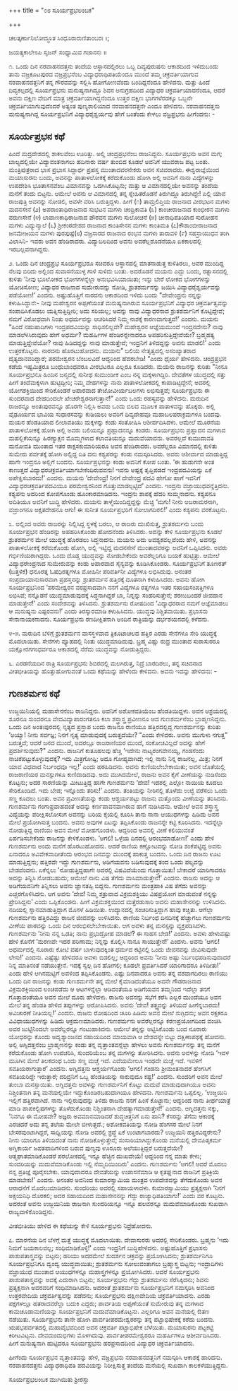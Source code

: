 +++
title = "೦೮ ಸೂರ್ಯಪ್ರಭಲಂಬಕ"

+++


ಚಲತ್ಕರ್ಣಾನಿಲೋದ್ಧೂತ ಸಿಂಧೂರಾರುಣಿತಾಂಬರಃ ।;

ಜಯತ್ಯಕಾಲೇಽಪಿ ಸೃಜನ್ ಸಂಧ್ಯಾಮಿವ ಗಜಾನನಃ ॥

೧. ಒಂದು ದಿನ ನರವಾಹನದತ್ತನು ತಂದೆಯ ಆಸ್ಥಾನದಲ್ಲಿರಲು ಒಬ್ಬ ದಿವ್ಯಪುರುಷನು ಆಕಾಶದಿಂದ ಇಳಿದುಬಂದು ತಾನು ವಜ್ರಕೂಟಪುರದ ವಜ್ರಪ್ರಭನೆಂಬ ವಿದ್ಯಾಧರಾಧಿಪತಿಯೆಂದೂ ಮುಂದೆ ತಮ್ಮ ಚಕ್ರವರ್ತಿಯಾಗುವ ನರವಾಹನದತ್ತನಿಗೆ ತನ್ನ ಗೌರವವನ್ನು ಸಲ್ಲಿಸಿ ಹೋಗೋಣವೆಂದು ಬಂದಿದ್ದನೆಂದೂ ಹೇಳಿದನು. ಮತ್ತು ಹಿಂದೆ ದಿವ್ಯಕಲ್ಪದಲ್ಲಿ ಸೂರ್ಯಪ್ರಭನು ಮನುಷ್ಯನಾಗಿದ್ದೂ ಶಿವನ ಅನುಗ್ರಹದಿಂದ ವಿದ್ಯಾಧರ ಚಕ್ರವರ್ತಿಯಾದನೆಂದೂ, ಆದರೆ ಅವನು ದಕ್ಷಿಣ ವೇದಿಗೆ ಮಾತ್ರ ಚಕ್ರವರ್ತಿಯಾಗಿದ್ದನೆಂದೂ ಉತ್ತರ ದಕ್ಷಿಣ ಭಾಗಗಳೆರಡಕ್ಕೂ ಒಬ್ಬನೇ ಚಕ್ರವರ್ತಿಯಾಗುವುದೆಂದರೆ ಅತ್ಯಂತ ಪುಣ್ಯಶಾಲಿಯಾದ ನರವಾಹನದತ್ತನೇ ಎಂದೂ ಹೇಳಿದನು. ನರವಾಹನದತ್ತನು ಮನುಷ್ಯನಾಗಿದ್ದ ಸೂರ್ಯಪ್ರಭನಿಗೆ ವಿದ್ಯಾಧರೈಶ್ವರ್ಯವು ಹೇಗೆ ಬಂತೆಂದು ಕೇಳಲು ವಜ್ರಪ್ರಭನು ಹೀಗೆಂದನು: -





## ಸೂರ್ಯಪ್ರಭನ ಕಥೆ


ಹಿಂದೆ ಮದ್ರದೇಶದಲ್ಲಿ ಶಾಕಲವೆಂಬ ಊರಿತ್ತು. ಅಲ್ಲಿ ಚಂದ್ರಪ್ರಭನೆಂಬ ರಾಜನಿದ್ದನು. ಸೂರ್ಯಪ್ರಭನು ಅವನ ಮಗ; ಬಾಲ್ಯದಲ್ಲಿಯೇ ವಿದ್ಯಾವಂತನಾಗಲು ಹದಿನಾರು ವರ್ಷ ತುಂಬಿದ ಕೂಡಲೆ ಅವನಿಗೆ ಯುವರಾಜ ಪಟ್ಟ ಬಂತು. ಮಂತ್ರಿಪುತ್ರರಾದ ಭಾಸ ಪ್ರಭಾಸ ಸಿದ್ದಾರ್ಥ ಪ್ರಹಸ್ತ ಮುಂತಾದವರನೇಕರು ಅವನ ಸಚಿವರಾದರು. ಈಶ್ವರಾಜ್ಞೆಯಿಂದ ಮಯಾಸುರನು ಬಂದು, ಅವನನ್ನು ಪಾತಾಳಲೋಕಕ್ಕೆ ಕರೆದುಕೊಂಡು ಹೋಗಿ ಅಲ್ಲಿ ಅವನಿಗೆ ನಾನಾ ವಿದ್ಯೆಗಳನ್ನು ಉಪದೇಶಿಸಿ ಭೂತಾಸನವೆಂಬ ವಿಮಾನವನ್ನು ಒದಗಿಸಿಕೊಟ್ಟನು; ಮತ್ತು ಆ ವಿಮಾನದಲ್ಲಿಯೇ ಅವನನ್ನು ತಂದೆಯ ಮನೆಗೆ ತಂದು ಬಿಟ್ಟನು. ಆಮೇಲೆ ಅವನು ಆ ವಿಮಾನದಲ್ಲಿ ತನ್ನ ಸ್ನೇಹಿತರೊಡನೆ ತಿರುಗಿದ್ದೂ ತಿರುಗಿದ್ದೇ! ಎಲ್ಲಿ ಯಾವ ರಾಜಪುತ್ರಿ ಅವನನ್ನು ನೋಡಲಿ, ಅವಳೇ ವರಿಸಿ ಬರುತ್ತಿದ್ದಳು. ಹೀಗೆ (೧) ತಾಮ್ರಲಿಪ್ತಿಯ ರಾಜನಾದ ವೀರಭಟನ ಮಗಳು ಮದನಸೇನೆ (೨) ಅಪರಾಂತಾಧಿರಾಜನಾದ ಸುಭಟನ ಮಗಳು ಚಂದ್ರಿಕಾವತಿ (೩) ಕಾಂಚೀರಾಜನಾದ ಕುಂಭೀರನ ಮಗಳು ವರುಣಸೇನೆ (೪) ಲಾವಾಣಕಾಧಿರಾಜನಾದ ಪೌರವನ ಮಗಳು ಸುಲೋಚನೆ (೫) ಚೀನಾಧಿಪತಿಯಾದ ಸುರೋಹನ ಮಗಳು ವಿದ್ಯುನ್ಮಾಲೆ (೬) ಶ್ರೀಕಂಠದೇಶದ ರಾಜನಾದ ಕಾಂತಿಸೇನನ ಮಗಳು ಕಾಂತಿಮತಿ (೭)ಕೌಶಾಂಬೀರಾಜನಾದ ಜನಮೇಜಯನ ಮಗಳು ಪುರಪುಷ್ಟೆ(೮) ವಜ್ರಸಾರದ ರಾಜನಾದ ರಂಭನ ಮಗಳು ತಾರಾವಳಿ (೯) ಸಹಸ್ರಾಯುಧನ ತಂಗಿ ವಿಲಾಸಿನಿ- ಇವರು ಅವನ ಹೆಂಡಿರಾದರು. ವಿದ್ಯಾಬಲದಿಂದ ಅವನು ಅವರೆಲ್ಲರೊಡನೆಯೂ ಏಕಕಾಲದಲ್ಲಿ ಇರಬಲ್ಲವನಾಗಿದ್ದನು.

೨. ಒಂದು ದಿನ ಚಂದ್ರಪ್ರಭ ಸೂರ್ಯಪ್ರಭರೂ ಸಚಿವರೂ ಆಸ್ಥಾನದಲ್ಲಿ ಮಾತನಾಡುತ್ತ ಕುಳಿತಿರಲು, ಅವರ ಮುಂದಿದ್ದ ನೆಲವು ಬಿರಿದು ಅಲ್ಲಿಂದ ಸುವಾಸನೆಯುಳ್ಳ ಗಾಳಿ ಸುಳಿದು ಬಂತು. ಅದರೊಡನೆ ಮಯನು ಎದ್ದು ಬಂದು, ರತ್ನಾಸನದಲ್ಲಿ ಕುಳಿತು ‘ನೀವು ಭೂಲೋಕದ ಭೋಗಗಳನ್ನೆಲ್ಲಾ ಅನುಭವಿಸಿಯಾಯಿತು; ಇನ್ನು ಬೇರೆ ಲೋಕದ ಭೋಗಗಳನ್ನು ಯೋಚಿಸೋಣ; ವಿದ್ಯಾಧರ ರಾಜನಾದ ಸುಮೇರುವನ್ನು ನೋಡಿ, ಶ್ರುತಶರ್ಮನನ್ನು ಜಯಿಸಿ ವಿದ್ಯಾಧರೈಶ್ವರ್ಯವನ್ನು ಪಡೆಯೋಣ!’ ಎಂದನು. ಅಷ್ಟುಹೊತ್ತಿಗೆ ನಾರದನು ಆಕಾಶದಿಂದ ಇಳಿದು ಬಂದು "ದೇವೇಂದ್ರನು ನನ್ನನ್ನು ಕಳುಹಿಸಿದ್ದಾನೆ:- ನೀವು ಮಹೇಶ್ವರನ ಅಪ್ಪಣೆಯಂತೆ ಮನುಷ್ಯನಾಗಿರುವ ಸೂರ್ಯಪ್ರಭನಿಗೆ ವಿದ್ಯಾಧರ ಚಕ್ರವರ್ತಿತ್ವವನ್ನು ಸಂಪಾದಿಸಿಕೊಡಲು ಯತ್ನಿಸುತ್ತಿದ್ದೀರಿ; ಅದು ಸರಿಯಲ್ಲ; ಅದನ್ನು ನಾವು ವಿದ್ಯಾಧರನಾದ ಶ್ರುತಶರ್ಮನಿಗೆ ಕೊಟ್ಟಿದ್ದೇವೆ; ನಮಗೆ ವಿರೋಧವಾಗಿ ನಿಂತು ಅಧರ್ಮವನ್ನು ಆಚರಿಸಿದರೆ ನಿಮ್ಮ ನಾಶಕ್ಕೆ ಕಾರಣವಾಗುತ್ತದೆ!’ ಎಂದನು. ಮಯನು “ಹಿಂದೆ ನಹುಷಾದಿಗಳು ಇಂದ್ರಪದವಿಯನ್ನು ಸಾಧಿಸಲಿಲ್ಲವೇ? ಮಹೇಶ್ವರನ ಆಜ್ಞೆಯಮುಂದೆ ಇಂದ್ರನದೇನು? ನಾವು ಮಾಡಲೆಳಸಿರುವುದು ಹೇಗೆ ಅಧರ್ಮ? ಮಹರ್ಷಿಗಳ ಹೆಂಡಿರನ್ನೇನಾದರೂ ಅಪಹರಿಸುತ್ತಿದ್ದೇವೆಯೇ? ಬ್ರಹ್ಮಹತ್ಯ ಮಾಡುತ್ತಿದ್ದೇವೆಯೋ? ನಾವು ಹಿಡಿದದ್ದನ್ನು ನಾವು ಮಾಡುತ್ತೇವೆ; ಇಂದ್ರನಿಗೆ ತಿಳಿದದ್ದನ್ನು ಅವನು ಮಾಡಲಿ!’ ಎಂದು ಉತ್ತರಕೊಟ್ಟನು. ನಾರದನು ಹೊರಟುಹೋದನು. ಮಯನು” ಬಲಿಯ ನೇತೃತ್ವದಲ್ಲಿ ಅಸಂಖ್ಯಾತರಾದ ದೈತ್ಯದಾನವರಿದ್ದಾರೆ; ಪರಮೇಶ್ವರನ ಬೆಂಬಲವಿದೆ ಆದ್ದರಿಂದ ಹೆದರಬೇಡಿ! “ಎಂದು ಧೈರ್ಯ ಹೇಳಿದನು. ಚಂದ್ರಪ್ರಭನ ಕಡೆಯ ಇಷ್ಟಮಿತ್ರರೂ ಬಂಧುಬಾಂಧವರೂ ವೀರಭಟರೂ ಎಲ್ಲರೂ ಕೂಡಿದರು. ಮಯನು ರಾಜನನ್ನು ಕುರಿತು "ನೀನೂ ಸೂರ್ಯಪ್ರಭನೂ ಹಿಂದಿನ ಜನ್ಮದಲ್ಲಿ ಸುನೀಥ ಸುಮುಂಡೀಕ ಎಂಬ ನನ್ನ ಮಕ್ಕಳಾಗಿದ್ದಿರಿ. ದೇವತೆಗಳ ಯುದ್ಧದಲ್ಲಿ ಸತ್ತು ಹೀಗೆ ತಂದೆಮಕ್ಕಳಾಗಿ ಹುಟ್ಟಿದ್ದೀರಿ; ನಿಮ್ಮ ದೇಹಗಳನ್ನು ನಾನು ಪಾತಾಳಲೋಕದಲ್ಲಿ ಕಾಪಾಡಿಟ್ಟಿದ್ದೇನೆ; ಅದರಲ್ಲಿ ಯೋಗಶಕ್ತಿಯಿಂದ ಸೇರಿಕೊಂಡರೆ ಅಪಾರವಾದ ತೇಜೋವೀರ್ಯಬಲಗಳು ಲಭಿಸುತ್ತವೆ; ಸೂರ್ಯಪ್ರಭನು ಈ ಸುಂದರವಾದ ದೇಹದಿಂದಲೇ ಖೇಚರೇಶ್ವರನಾಗುತ್ತಾನೆ!” ಎಂದು ಒಂದು ರಹಸ್ಯವನ್ನು ಹೇಳಿದನು. ಮರುದಿನ ರಾಜರನ್ನೂ ಅಂತಃಪುರವನ್ನೂ ಹೊರಗೇ ನಿಲ್ಲಿಸಿ ಅವರು ಒಂದು ಬಿಲದ ಮೂಲಕ ಪಾತಾಳವನ್ನು ಹೊಕ್ಕರು. ಅಲ್ಲಿ ವೈಢೂರ್ಯದ ಭಾವಿಯ ಸುಧಾರಸವನ್ನು ಕುಡಿಯಲು ಅವರಿಗೆ ದಿವ್ಯದೇಹವೂ ಮಹಾಬಲಪರಾಕ್ರಮಗಳೂ ಬಂದವು. ಮಯನ ಹೆಂಡತಿಯಾದ ಲೀಲಾವತಿಯು ಮಕ್ಕಳನ್ನು ಕಂಡು ಸಂತೋಷಿಸಿ ಆಶೀರ್ವದಿಸಿದಳು. ಆಮೇಲೆ ಮೂರನೆಯ ಪಾತಾಳಲೋಕಕ್ಕೆ ಹೋಗಿ ಅಲ್ಲಿ ಅವರು ಬಲಿಯನ್ನೂ ಪ್ರಹ್ಲಾದನನ್ನೂ ಕಂಡರು. ಸೂರ್ಯಪ್ರಭನು ಪ್ರಹ್ಲಾದನ ಮಗಳಾದ ಮಹಲ್ಲಿಕೆಯನ್ನೂ ಹಿರಣ್ಯಾಕ್ಷನ ಮೊಮ್ಮಗಳಾದ ಕಲಾವತಿಯನ್ನೂ ಮದುವೆಯಾದನು. ಅವರಲ್ಲದೆ ಕುಮುದಾವತಿ ಮನೋವತಿ ಮುಂತಾದ ಇತರ ರಾಕ್ಷಸಕುಮಾರಿಯರೂ ಅವನ ಹೆಂಡಿರಾದರು. ಅವರೆಲ್ಲರೂ ವಿಮಾನದಲ್ಲಿ ಕುಳಿತು ಸುಮೇರು ಪರ್ವತಕ್ಕೆ ಹೋಗಿ ಅಲ್ಲಿದ್ದ ದಿತಿ ದನು ಕಶ್ಯಪರನ್ನು ಕಂಡು ನಮಸ್ಕರಿಸಿದರು. ಅವರು ಆಶೀರ್ವಾದ ಮಾಡುತ್ತಿದ್ದ ಹಾಗೇ ಇಂದ್ರನೂ ಅಲ್ಲಿಗೆ ಬಂದನು. ಸೂರ್ಯಪ್ರಭನನ್ನು ಕಂಡು ಅವನಿಗೆ ಕೋಪ ಬಂತು. ‘ಈ ಹುಡುಗನೇ ಅಂತ ಕಾಣುತ್ತದೆ ವಿದ್ಯಾಧರಚಕ್ರವರ್ತಿಯಾಗಬೇಕೆಂದಿರುವವನು! ಇವನು ಅಷ್ಟಕ್ಕೆ ತೃಪ್ತಿಪಡದೆ ಇಂದ್ರಪದವಿಯನ್ನು ಏಕೆ ಅಪೇಕ್ಷಿಸಬಾರದು!’ ಎಂದನು. ಮಯನು ‘ದೇವೇಂದ್ರ! ನಿನಗೆ ದೇವೇಂದ್ರ ಪದವಿ ಹೇಗೋ ಹಾಗೆ ಇವನಿಗೆ ವಿದ್ಯಾಧರಚಕ್ರವರ್ತಿಪದವಿಯೂ ಪರಮೇಶ್ವರನಿಂದ ಗೊತ್ತುಮಾಡಲ್ಪಟ್ಟಿದೆ’ ಎಂದನು. ಇಂದ್ರನು ವಜ್ರಾಯುಧವನ್ನೆತ್ತಿದನು. ಕಶ್ಯಪನು ಅದರಿಂದ ಕೋಪಗೊಂಡು ಹೂಂಕಾರಮಾಡಿದನು. ಇಂದ್ರನು ಶಾಪಕ್ಕೆ ಹೆದರಿ ಸುಮ್ಮನಾದನು. ಕಶ್ಯಪನೂ ಅದಿತಿಯೂ ಅವನಿಗೆ ಬುದ್ಧಿ ಹೇಳಿದರು. ಮಯನು ತಾಳ್ಮೆಯಿಂದಿದ್ದದ್ದನ್ನು ಮೆಚ್ಚಿ ‘ಮಗು! ನೀನು ಅಜರಾಮರನಾಗಿ, ವಜ್ರಾಂಗನೂ ಅಕ್ಷತದೇಹನೂ ಆಗು! ಈ ಸುನೀತ ಸೂರ್ಯಪ್ರಭರಿಗೆ ಸೋಲಾಗದಿರಲಿ!’ ಎಂದು ಕಶ್ಯಪನು ವರಕೊಟ್ಟನು.

೩. ಅಲ್ಲಿಂದ ಅವರು ರಾಜರನ್ನು ನಿಲ್ಲಿಸಿದ್ದ ಸ್ಥಳಕ್ಕೆ ಬರಲು, ಆ ರಾಜರು ದುಃಖಿಸುತ್ತ, ಶ್ರುತಶರ್ಮನು ಬಂದು ಸೂರ್ಯಪ್ರಭನ ಹೆಂಡಿರನ್ನು ಅಪಹರಿಸಿಕೊಂಡು ಹೋದನೆಂದು ತಿಳಿಸಿದರು. ಅದನ್ನು ಕೇಳಿ ಸೂರ್ಯಪ್ರಭನು ಕೂಡಲೆ ಶ್ರುತಶರ್ಮನ ಮೇಲೆ ಯುದ್ಧಕ್ಕೆ ಹೊರಡಲು ಸಿದ್ಧನಾದನು. ಮಯನು ಅದು ಅವಶ್ಯಕವಲ್ಲವೆಂದು ಹೇಳಿ, ಅವನನ್ನು ಪಾತಾಳಲೋಕಕ್ಕೆ ಕರೆದುಕೊಂಡು ಹೋಗಿ, ಅಲ್ಲಿ ಇಟ್ಟಿದ್ದ ಮದನಸೇನೆ ಮುಂತಾದವರನ್ನು ಅವನಿಗೆ ಒಪ್ಪಿಸಿದನು. ಅವರು ಗರ್ಭಿಣಿಯರಾಗಿದ್ದರು. ಒಂದು ದೊಡ್ಡ ಯುದ್ಧವನ್ನು ನೋಡಬೇಕೆಂದು ಅವರೆಲ್ಲರಿಗೂ ಬಯಕೆ ಹುಟ್ಟಿತ್ತು. ಆಮೇಲೆ ವಿದ್ಯಾಧರೇಂದ್ರನಾದ ಸುಮೇರುವನ್ನು ಕಂಡು ಅಪಾರವಾದ ಸೈನ್ಯವನ್ನು ಕೂಡಿಸಿಕೊಂಡರು. ಸೂರ್ಯಪ್ರಭನಿಗೆ ತೂಣರತ್ (ಬತ್ತಳಿಕೆ) ಧನೂರತ್ನ ಓಷಧಿರತ್ನಗಳೂ ಮೋಹಿನೀ ಪರಿವರ್ತಿನೀ ವಿದ್ಯೆಗಳೂ ಲಭಿಸಿದುವು. ಅನಂತರ ಸಂಪ್ರದಾಯಾನುಸಾರವಾಗಿ ಪ್ರಹಸ್ತನನ್ನು ಶ್ರುತಶರ್ಮನ ಹತ್ತಿರಕ್ಕೆ ದೂತನಾಗಿ ಕಳುಹಿಸಿದರು. ಅವನು ಹೋಗಿ ಸೂರ್ಯಪ್ರಭನಿಂದ ‘ಪರಮೇಶ್ವರನ ವರಪ್ರಸಾದವಾಗಿ ನನಗೆ ವಿದ್ಯೆಗಳೂ ರತ್ನಗಳೂ ಇತರ ಸಹಾಯಸಂಪತ್ತಿಗಳೂ ಲಭಿಸಿವೆ; ನನ್ನೊಡನೆ ಯುದ್ಧಮಾಡುವುದಕ್ಕೆ ಸಿದ್ಧನಾಗಿದ್ದರೆ ಬಾ, ನಿನ್ನನ್ನು ಸಂಹರಿಸುತ್ತೇನೆ; ಶರಣುಬಂದರೆ ಜೀವದಾನ ಮಾಡುತ್ತೇನೆ!’ ಎಂದು ಸಂದೇಶವನ್ನು ತಿಳಿಸಿದನು. ಶ್ರುತಶರ್ಮನು ರೋಷದಿಂದ ‘ವಿದ್ಯಾಧರರಾದ ನಮಗೆ ಆಜ್ಞೆಮಾಡಲು ಆ ಮನುಷ್ಯನು ಎಷ್ಟರವನು!’ ಎಂದು ತಿರಸ್ಕಾರಮಾಡಿ ಕಳುಹಿಸಿದನು. ಯುದ್ಧವು ನಿಶ್ಚಿತವಾಯಿತು. ಪ್ರಭಾಸನು ಸೇನಾನಾಯಕನಾದನು. ಸೂರ್ಯಪ್ರಭನು ರಣದೀಕ್ಷಿತನಾಗಿ ಅಂದಿನ ರಾತ್ರಿಯನ್ನು ದರ್ಭಶಯನದಲ್ಲಿ ಕಳೆದನು.

೪-೫. ಮರುದಿನ ಬೆಳಿಗ್ಗೆ ಶ್ರುತಶರ್ಮನ ವಾಸಸ್ಥಳವಾದ ತ್ರಿಕೂಟಾಚಲದ ಹತ್ತಿರ ಎರಡು ಸೇನೆಗಳೂ ಸೇರಿ ಯುದ್ಧಕ್ಕೆ ಮೊದಲಾಯಿತು. ಸೇನೆಗಳು ವ್ಯೂಹದಲ್ಲಿ ನಿಂತು ಯುದ್ಧಮಾಡಿದುವು. ಬ್ರಹ್ಮ ವಿಷ್ಣು ರುದ್ರ ಮುಂತಾದ ಸುರಾಸುರರೂ ಯಕ್ಷೋರಗಗಂಧರ್ವರೂ ಆಕಾಶದಲ್ಲಿ ನೆರೆದು ಯುದ್ಧವನ್ನು ನೋಡುತ್ತಿದ್ದರು.

೬. ಎರಡನೆಯದಿನ ರಾತ್ರಿ ಸೂರ್ಯಪ್ರಭನು ಶಿಬಿರದಲ್ಲಿ ಮಲಗಿರುತ್ತ, ನಿದ್ರೆ ಬಾರದಿರಲು, ತನ್ನ ಸಚಿವನಾದ ವೀತಭೀತಿಯನ್ನು ಹೊತ್ತುಹೋಗುವಂತೆ ಒಂದು ಕಥೆಯನ್ನು ಹೇಳೆಂದು ಕೇಳಿದನು. ಅವನು ಇದನ್ನು ಹೇಳಿದನು: -


## ಗುಣಶರ್ಮನ ಕಥೆ


ಉಜ್ಜಯಿನಿಯಲ್ಲಿ ಮಹಾಸೇನನೆಂಬ ರಾಜನಿದ್ದನು. ಅವನಿಗೆ ಅಶೋಕವತಿಯೆಂಬ ಹೆಂಡತಿಯಿದ್ದಳು. ಅವನ ಆಶ್ರಯದಲ್ಲಿ ಶೂರನೂ ಸುಂದರನೂ ವೇದವಿದ್ಯಾಪಾರಂಗತನೂ ಕಲಾ ಶಸ್ತ್ರಾಸ್ತ್ರ ಪ್ರವೀಣನೂ ಆದ ಗುಣಶರ್ಮನೆಂಬ ಬ್ರಾಹ್ಮಣನಿದ್ದನು. ಒಂದು ದಿನ ಅಂತಃಪುರದಲ್ಲಿ ನೃತ್ಯದ ಪ್ರಸ್ತಾಪ ಬಂದು ರಾಜನೂ ರಾಣಿಯೂ ಹತ್ತಿರದಲ್ಲಿದ್ದ ಗುಣಶರ್ಮನನ್ನು ಕುರಿತು ‘ಅಯ್ಯಾ! ನೀನು ಸರ್ವಜ್ಞ; ನಿನಗೆ ನೃತ್ಯ ಮಾಡುವುದಕ್ಕೆ ಬರುತ್ತದೆಯೇ? “ಎಂದು ಕೇಳಿದರು. ಅವನು ಮುಗುಳು ನಗುತ್ತ” ಬರುತ್ತದೆ; ಆದರೆ ಜನದ ಮುಂದೆ, ಅದರಲ್ಲೂ ರಾಜರಾಣಿಯರ ಮುಂದೆ, ಸಂಕೋಚವಿಲ್ಲದೆ ಅದನ್ನು ಹೇಗೆ ಪ್ರದರ್ಶಿಸುವುದು?" ಎಂದನು. ರಾಜನಿಗೆ ಕುತೂಹಲವು ಹೆಚ್ಚಿ ‘ಇದೇನು ನಾಟ್ಯರಂಗವೇನಯ್ಯ, ಗಂಡಸೆಂದು ನಾಚಿಕೆಪಟ್ಟುಕೊಳ್ಳುವುದಕ್ಕೆ? ಇದು ಮಿತ್ರಗೋಷ್ಠಿ; ಅದೂ ಗೋಪ್ಯವಾಗಿದೆ; ಇಲ್ಲಿ ನಾನು ನಿನ್ನ ರಾಜನಲ್ಲ, ಮಿತ್ರ; ನಿನಗೆ ಯಾವ ವಿಧವಾದ ನಿರ್ಬಂಧವೂ ಇಲ್ಲ!’ ಎಂದು ಹಠಹಿಡಿದನು. ಅವನು ಕುಣಿಯಲೇಬೇಕಾಯಿತು; ಅವನ ಜೊತೆಯಲ್ಲಿ ರಾಜರಾಣಿಯರ ಮನಸ್ಸುಗಳೂ ಕುಣಿದಾಡಿದವು. ಅದು ಮುಗಿದಮೇಲೆ, ರಾಜನು ಅವನ ಕೈಗೆ ವೀಣೆಯನ್ನು ನುಡಿಸೆಂದು ಕೊಟ್ಟನು; ಅದರ ಸಾರಣಿಯನ್ನು ಮೀಟುತ್ತಿದ್ದ ಹಾಗೇ ಗುಣಶರ್ಮನು ‘ದೇವ! ಇದರಲ್ಲಿ ಎಲ್ಲೋ ನಾಯಿಯ ಕೂದಲು ಸೇರಿಕೊಂಡಿದೆ. ಇದು ಬೇಡ; ಇನ್ನೊಂದು ತರಿಸು!’ ಎಂದನು. ತಂತಿಯನ್ನು ನೀರಿನಲ್ಲಿ ತೊಳೆದು ಉಜ್ಜಿ ವರೆಸಲು ಒಂದು ಸಣ್ಣ ಕೂದಲು ಬಂತು. ಅವನ ಪ್ರವೀಣತೆಯನ್ನು ಕಂಡು ಆಶ್ಚರ್ಯಪಟ್ಟು ರಾಜನು ಮತ್ತೊಂದು ವೀಣೆಯನ್ನು ತರಿಸಿದನು. ಗುಣಶರ್ಮನು ಗಂಗಾಪ್ರವಾಹದಂತೆ ಅದನ್ನು ಕರ್ಣಪಾವನವಾಗಿರುವ ಹಾಗೆ ನುಡಿಸಿದನು. ಆಮೇಲೆ ಅವನ ಶಸ್ತ್ರಾಸ್ತ್ರ ವಿದ್ಯೆಯನ್ನು ಪರೀಕ್ಷಿಸಲೋಸುಗ ಅವನನ್ನು ಬರಿಯ ಕೈಯಲ್ಲಿ ಕೂರಿಸಿ ತಾನು ನಾನಾ ಆಯುಧಗಳನ್ನು ಹಿಡಿದು ಅವನ ಮೇಲೆ ಪ್ರಯೋಗಿಸುತ್ತ ಬಂದನು. ಅವನು ಅವುಗಳ ಏಟನ್ನು ತಪ್ಪಿಸಿಕೊಂಡು ರಾಜನನ್ನೇ ಕಟ್ಟಿ ಕೂರಿಸಿದನು. ಇದನ್ನೆಲ್ಲಾ ನೋಡುತ್ತಿದ್ದ ರಾಣಿಯು ಅವನ ಮೇಲೆ ಮೋಹಗೊಂಡಳು. ಆದ್ದರಿಂದ ಅವನಲ್ಲಿ ವೀಣೆ ಕಲಿಯುವಂತೆ ಏರ್ಪಡಿಸಬೇಕೆಂದು ರಾಜನನ್ನು ಕೇಳಿಕೊಂಡಳು. ‘ಆಗಲಿ! ಒಳ್ಳೆಯ ದಿನದಲ್ಲಿ ಆರಂಭಮಾಡೋಣ!’ ಎಂದು ಹೇಳಿ ಗುಣಶರ್ಮನು ಅಂದು ಮನೆಗೆ ಹೊರಟುಹೋದನು. ಆದರೆ ರಾಣಿಯ ಕಣ್ಣೋಟವನ್ನು ನೋಡಿ ಶಂಕೆಪಟ್ಟಿದ್ದ ಅವನು ಏನಾದರೂ ಅವಿವೇಕವಾದೀತೆಂದು ಆರಂಭದ ದಿನವನ್ನು ಮುಂದಕ್ಕೆ ಹಾಕುತ್ತ ಬಂದನು. ಒಂದು ದಿನ ರಾಜನು ಊಟ ಮಾಡುತ್ತಿದ್ದನು; ಹತ್ತಿರವೇ ಇದ್ದು ಗುಣಶರ್ಮನು, ಅಡಿಗೆಯವನು ಬಡಿಸುವುದಕ್ಕೆ ತಂದ ಒಂದು ಪಲ್ಯವನ್ನು ಬೇಡವೆಂದನು. ಏಕೆನ್ನಲು 'ನೋಡುತ್ತಿದ್ದಹಾಗೇ ಅದರಲ್ಲಿ ವಿಷವಿದೆಯೆಂದು ಗೊತ್ತಾಯಿತು! ಬೇಕಾದರೆ ಯಾರಿಗಾದರೂ ಅದನ್ನು ತಿನ್ನಿಸಿ ನೋಡಬಹುದು; ಆಮೇಲೆ ನಾನು ವಿಷ ತೆಗೆದು ವಾಸಿಮಾಡುತ್ತೇನೆ!’ ಎಂದನು. ರಾಜನು ಅದನ್ನು ಆ ಅಡಿಗೆಯವನಿಗೇ ತಿನ್ನಿಸಲು ಅವನು ಜ್ಞಾನತಪ್ಪಿ ಬಿದ್ದನು. ಗುಣಶರ್ಮನು ಮಂತ್ರಹಾಕಿ ವಿಷ ತೆಗೆದು ಅವನನ್ನು ಎಚ್ಚರಗೊಳಿಸಿದನು. ಆಗ ಅವನು ‘ದೇವ! ನಿಮ್ಮ ಶತ್ರುವಾದ ವಿಕ್ರಮಶಕ್ತಿಯು ವಿಷಪ್ರಯೋಗ ಮಾಡುವಂತೆ ನನ್ನನ್ನು ಪ್ರೇರಿಸಿದ್ದನು’ ಎಂದು ಒಪ್ಪಿಕೊಂಡನು. ಹೀಗೆ ವಿಕ್ರಮಶಕ್ತಿಯಿಂದ ಮತ್ತೆರಡುಸಾರಿ ಅವನು ಮಹಾಸೇನನನ್ನು ಉಳಿಸಿದನು. ನದಿಯಲ್ಲಿ ಸ್ನಾನಮಾಡುತ್ತಿದ್ದಾಗ ಮೊಸಳೆ ಹಿಡಿಯಿತು. ಉದ್ಯಾನದಲ್ಲಿ ಸಂಚರಿಸುತ್ತಿದ್ದಾಗ ಹಾವು ಕಚ್ಚಿತು. ಆಗೆಲ್ಲಾ ಗುಣಶರ್ಮನು ಹತ್ತಿರವಿದ್ದು ರಾಜನ ಜೀವವನ್ನು ಉಳಿಸಿದನು. ರಾಣಿಯ ನಿರ್ಬಂಧ ದಿನದಿನಕ್ಕೆ ಹೆಚ್ಚಾಗಲು ಗುಣಶರ್ಮನು ವೀಣೆಯ ಪಾಠವನ್ನು ಒಂದು ದಿನ ಆರಂಭಿಸಲೇಬೇಕಾಯಿತು. ಆಗ ಅವಳು ತನ್ನ ಮನಸ್ಸನ್ನು ವ್ಯಕ್ತಪಡಿಸಿದಳು. ಗುಣಶರ್ಮನು ‘ನೀನು ನನ್ನ ಒಡತಿ; ನಾನು ಪ್ರಭುದ್ರೋಹ ಮಾಡಲೆ? ಈ ಸಾಹಸ ಬೇಡ!’ ಎಂದನು. ಅವಳು ಹೇಳುವಷ್ಟು ಹೇಳಿ ಕೊನೆಗೆ ‘ಮರಣವೇ ಇದರ ಪರಿಣಾಮ; ನಿನ್ನನ್ನು ಕೊಲ್ಲಿಸಿ ನಾನೂ ಸಾಯುತ್ತೇನೆ!’ ಎಂದಳು. ಅವನು ‘ಆಗಲಿ! ಅಧರ್ಮದಲ್ಲಿ ನೂರಾರು ಕೋಟಿ ವರ್ಷ ಬಾಳುವುದಕ್ಕಿಂತ ಧರ್ಮದ ಕಟ್ಟಿನಲ್ಲಿ ಒಂದು ಜೀವನವನ್ನು ಜೀವಿಸುವುದೇ ಲೇಸು!’ ಎಂದನು. ಎಷ್ಟೆಷ್ಟು ಹೇಳಿದರೂ ಅವಳು ಬಿಡಲಿಲ್ಲ; ಆದ್ದರಿಂದ ಅವನು ‘ನೀನು ಅಷ್ಟು ನಿರ್ಬಂಧಪಡಿಸುವುದಾದರೆ ನಿನ್ನ ಮಾತಿನಂತೆ ನಡೆಯುತ್ತೇನೆ. ಇದಕ್ಕೆ ಸ್ವಲ್ಪ ದಿನ ಹೋಗಲಿ; ಕೂಡಲೇ ಪ್ರವರ್ತಿಸಿದರೆ ಯಾರಿಗಾದರೂ ತಿಳಿದೀತು!’ ಎಂದು ಹೇಳಿ ಆಗಿನಮಟ್ಟಿಗೆ ಅವಳಿಂದ ತಪ್ಪಿಸಿಕೊಂಡನು. ಎಷ್ಟು ದಿನವಾದರೂ ಅವನು ತನ್ನ ವಶವಾಗದಿರಲು ರಾಣಿಯು ಒಂದು ದಿನ ರಾಜನನ್ನು ಕಂಡು ಗುಣಶರ್ಮನೇ ತನ್ನ ಮೇಲೆ ಕೈಮಾಡಿದಂತೆಯೂ ಅವನೇ ಗೌಡರಾಜನಾದ ವಿಕ್ರಮಶಕ್ತಿಯಿಂದ ಲಂಚಪಡೆದು ಆ ಆಟಗಳನ್ನೆಲ್ಲಾ ಆಡಿದಂತೆಯೂ ಅಡಿಗೆಯವನ ತಮ್ಮನಿಂದ ಇದೆಲ್ಲಾ ತನಗೆ ಗೊತ್ತಾದಂತೆಯೂ ಅವನ ಮೇಲೆ ದೂರು ಹೇಳಿದಳು. ರಾಜನು ಅವನನ್ನು ಸಭೆಗೆ ಕರೆಸಿ ಎಲ್ಲರ ಮುಂದೆಯೂ ಅವನ ಮೇಲೆ ತನ್ನ ಹೆಂಡತಿ ಹೇಳಿದ ತಪ್ಪುಗಳನ್ನು ಆರೋಪಿಸಿದನು. ಅವನು ‘ದೇವ! ತತ್ತ್ವವನ್ನು ತಿಳಿಯದೆ ಹೀಗೆನ್ನಬಾರದು! ಅವಿಚಾರಣೆ ನೀತಿಯಲ್ಲ!’ ಎಂದನು. ರಾಜನು ರೋಷದಿಂದ ಚೂರಿ ಹಿಡಿದು ಅವನ ಮೇಲೆ ನುಗ್ಗಿದನು; ಅವನ ರಕ್ಷಕರೂ ವಿವಿಧಾಯುಧಗಳನ್ನು ಹಿಡಿದು ಆಕ್ರಮಣಮಾಡಿದರು. ಗುಣಶರ್ಮನು ಅವರೆಲ್ಲರನ್ನೂ ಕರಣಪ್ರಯೋಗದಿಂದ ವಂಚಿಸಿ ಅವರ ಜುಟ್ಟಿನಿಂದಲೇ ಅವರೆಲ್ಲರನ್ನೂ ಗಂಟುಹಾಕಿದನು. ಆಮೇಲೆ ತನ್ನನ್ನು ಅಟ್ಟಿಸಿಕೊಂಡು ಬಂದ ನೂರಾರು ಯೋಧರನ್ನು ಕೊಂದು ಅದೃಶ್ಯಾಂಜನದ ಸಹಾಯದಿಂದ ಮಾಯವಾಗಿ ಆ ದೇಶವನ್ನೇ ಬಿಟ್ಟು ದಕ್ಷಿಣಾಪಥಕ್ಕೆ ಹೋದನು. ಅಲ್ಲಿ ಅಗ್ನಿದತ್ತನೆಂಬ ಬ್ರಾಹ್ಮಣನನ್ನು ಕಂಡು ತನ್ನ ವೃತ್ತಾಂತವನ್ನೆಲ್ಲಾ ಹೇಳಲು ಅವನು ಗುಣಶರ್ಮನನ್ನು ತನ್ನ ಮನೆಗೆ ಕರೆದುಕೊಂಡು ಹೋಗಿ ಉಪಚರಿಸಿ, ಸುಂದರಿಯೆಂಬ ತನ್ನ ಮಗಳನ್ನು ತೋರಿಸಿದನು. ಅವನು ಅವಳನ್ನು ನೋಡಿ ‘ಇವಳ ಮೂಗಿನ ಮೇಲೆ ತಿಲಕದಂಥ ಒಂದು ಸಣ್ಣ ಮಚ್ಚೆ ಇದೆ. ಎದೆಯಮೇಲೂ ಇಂಥದೇ ಮಚ್ಚೆ ಇದೆ. ಇವಳಿಗೆ ಸವತಿಯರಾಗುತ್ತಾರೆ’ ಎಂದನು. ಅಗ್ನಿದತ್ತನು ಆಶ್ಚರ್ಯಗೊಂಡು ‘ಆಗಲಿ! ಗಂಡನು ಶ್ರೀಮಂತನಾದರೆ ಹೆಂಗಸಿಗೆ ಸವತಿಯರಿದ್ದೇ ಇರುತ್ತಾರೆ; ದರಿದ್ರನಿಗೆ ಒಬ್ಬ ಹೆಂಡತಿಯನ್ನು ಸಾಕುವುದೂ ಕಷ್ಟ!’ ಎಂದನು. ಸುಂದರಿಗೆ ಅವನ ಮೇಲೆ ತುಂಬಾ ಮನಸ್ಸಾಯಿತು. ಅಗ್ನಿದತ್ತನು ಅವಳನ್ನು ಗುಣಶರ್ಮನಿಗೆ ಕೊಟ್ಟು ಮದುವೆ ಮಾಡುವುದಾಗಿಯೂ ಅವನು ನಿಶ್ಚಿಂತನಾಗಿ ತನ್ನ ಮನೆಯಲ್ಲಿಯೇ ಇದ್ದುಕೊಂಡಿರಬಹುದಾಗಿಯೂ ಹೇಳಿದನು. ಗುಣಶರ್ಮನು ಒಪ್ಪಲಿಲ್ಲ. ‘ಉಜ್ಜಯಿನಿ ಇಲ್ಲಿಗೆ ಹತ್ತಿರವಾಗಿದೆ. ನಾನು ಇಲ್ಲಿರುವುದನ್ನು ತಿಳಿದು ರಾಜನು ನನಗೆ ಹಿಂಸೆ ಕೊಟ್ಟಾನು; ಆದ್ದರಿಂದ ನಾನು ತೀರ್ಥಯಾತ್ರೆ ಮಾಡಿ ಪಾಪಕಿಲ್ಬಿಷಗಳನ್ನು ತೊಳೆದುಕೊಂಡು ನಿಶ್ಚಿಂತನಾಗಿ ದೇಹತ್ಯಾಗಮಾಡುತ್ತೇನೆ!’ ಎಂದನು. ಅಗ್ನಿದತ್ತನು ನಕ್ಕು, ‘ನಿನಗೂ ಈ ಮೋಹವೇ? ಅಜ್ಞರು ಅವಮಾನಮಾಡಿದರೆ ಶುದ್ಧಚಿತ್ತನಿಗೆ ಏನು ಹಾನಿ? ಕೆಸರನ್ನು ತೆಗೆದು ಆಕಾಶಕ್ಕೆ ಎರಚಿದರೆ ಅದು ತನ್ನ ತಲೆಯ ಮೇಲೇ ಬೀಳುತ್ತದೆ.; ಅಶೋಕವತಿಯನ್ನು ನೋಡಿ ಹೆಂಗಸರ ಮೇಲೆ ನಿನಗೆ ಬೇಸರವುಂಟಾಗಿದ್ದರೆ, ಸಾಧ್ವಿಯನ್ನು ನೋಡಿ ಅವರಲ್ಲಿ ಶ್ರದ್ಧೆ ಏಕೆ ಉಂಟಾಗಬಾರದು? ಉಜ್ಜಯಿನಿ ಹತ್ತಿರವಿದ್ದರೇನು? ನೀನು ಯಾರಿಗೂ ತಿಳಿಯದಂತೆ ನಾನು ನೋಡಿಕೊಳ್ಳುತ್ತೇನೆ; ಸಂಸಾರಿಯಾಗಿದ್ದುಕೊಂಡು ಮನೆಯಲ್ಲಿ ದೇವಪಿತೃಕರ್ಮ ಅಗ್ನಿಕಾರ್ಯ ಜಪತಪಾದಿಗಳಿಂದ ಬರುವ ಪುಣ್ಯವು ಊರೂರು ಅಲೆಯುತ್ತಿದ್ದರೆ ಬರುತ್ತದೆಯೇ? ಆತ್ಮಘಾತಮಾಡಿಕೊಂಡರೆ ಪರಲೋಕದಲ್ಲಿ ಇನ್ನೂ ಹೆಚ್ಚಿನ ದುಃಖವೇಯೆ! ಆದ್ದರಿಂದ ನನ್ನ ಮಾತು ಕೇಳು; ಸುಂದರಿಯನ್ನು ಮದುವೆಮಾಡಿಕೊಂಡು ಇಲ್ಲಿ ನೆಮ್ಮದಿಯಿಂದಿರು’ ಎಂದನು. ಗುಣಶರ್ಮನು ‘ಆಗಲಿ! ಆದರೆ ಮೊದಲು ನನ್ನ ಪ್ರತಿಜ್ಞೆ ಪೂರೈಸಬೇಕು. ಯಾವುದಾದರೂ ದೇವತೆಯನ್ನು ಉಪಾಸನೆಮಾಡಿ ಆ ಕೃತಘ್ನನಾದ ರಾಜನಿಗೆ ಪ್ರತಿಕ್ರಿಯೆ ಮಾಡಬೇಕು!’ ಎಂದನು. ಅನಂತರ ಅವನಿಂದ ಕುಮಾರಸ್ವಾಮಿಯ ಮಂತ್ರದ ಉಪದೇಶವನ್ನು ತೆಗೆದುಕೊಂಡು ಅವನ ಆರಾಧನೆಗೆ ಮೊದಲುಮಾಡಿದನು. ಸುಂದರಿಯು ಅದರಲ್ಲಿ ಸಹಾಯಳಾದಳು. ಕುಮಾರಸ್ವಾಮಿಯು ಪ್ರತ್ಯಕ್ಷನಾಗಿ ‘ನಿನಗೆ ಅಕ್ಷಯನಿಧಿ ದೊರಕಲಿ; ಅದರ ಸಹಾಯದಿಂದ ಮಹಾಸೇನನನ್ನು ಗೆದ್ದು ರಾಜ್ಯಾಧಿಪತಿಯಾಗು!’ ಎಂದು ವರ ಕೊಟ್ಟನು. ಅದರಂತೆ ಅವನು ಉಜ್ಜಯಿನಿಯ ರಾಜನಾಗಿ ಸುಂದರಿಯನ್ನೂ ಇನ್ನೂ ಹಲವರನ್ನೂ ಮದುವೆಮಾಡಿಕೊಂಡು ಸುಖವಾಗಿ ರಾಜ್ಯವಾಳಿಕೊಂಡಿದ್ದನು.

ವೀತಭೀತಿಯು ಹೇಳಿದ ಈ ಕಥೆಯನ್ನು ಕೇಳಿ ಸೂರ್ಯಪ್ರಭನು ನಿದ್ರೆಹೋದನು.

೭. ಮಾರನೆಯ ದಿನ ಬೆಳಗ್ಗೆ ಮತ್ತೆ ಯುದ್ಧಕ್ಕೆ ಮೊದಲಾಯಿತು. ದೇವಾಸುರರು ಅದರಲ್ಲಿ ಸೇರಿಕೊಂಡರು. ಬ್ರಹ್ಮನು ‘ಇದು ನಿಮಗೆ ಜಯಕಾಲವಲ್ಲ; ಸಂಧಿಮಾಡಿಕೊಳ್ಳಿ!’ ಎಂದು ಇಂದ್ರನಿಗೆ ಬುದ್ಧಿಹೇಳಿದನು. ಅಷ್ಟುಹೊತ್ತಿಗೆ ಪ್ರಭಾಸನು ಪಾಶುಪತಾಸ್ತ್ರವನ್ನು ಬಿಟ್ಟನು; ಹರಿಯು ಅದರಮೇಲೆ ಸುದರ್ಶನ ಚಕ್ರವನ್ನು ಪ್ರಯೋಗಿಸಿದನು; ಶ್ರುತಶರ್ಮನಿಗೂ ಸೂರ್ಯಪ್ರಭನಿಗೂ ದ್ವಂದ್ವ ಯುದ್ಧವಾಯಿತು; ಶ್ರುತಶರ್ಮನು ಸೋಲುವಂತಾಗಲು ಬ್ರಹ್ಮಾಸ್ತ್ರ ಬಿಟ್ಟನು; ಇಂದ್ರಾದಿಗಳು ವಜ್ರಾಯುಧ ಮುಂತಾದ ಆಯುಧಗಳನ್ನೂ ಮಹಾಸ್ತ್ರಗಳನ್ನೂ ಪ್ರಯೋಗಿಸಿದರು. ಆದರೆ ಸೂರ್ಯಪ್ರಭನು ಪಾಶುಪತಾಸ್ತ್ರವನ್ನು ಅದಕ್ಕೆ ಎದುರಾಗಿ ಬಿಟ್ಟನು; ಸೂರ್ಯಪ್ರಭನು ಗೆದ್ದು ಶ್ರುತಶರ್ಮನು ಸೆರೆಸಿಕ್ಕಿದನು; ಶಿವನು ಪ್ರತ್ಯಕ್ಷನಾಗಿ ಅವರವರಿಗೆ ಸಂಧಿಮಾಡಿಸಿದನು. ಅದರಂತೆ ಶ್ರುತಶರ್ಮನು ಸೂರ್ಯಪ್ರಭನಿಗೆ ನಮಸ್ಕರಿಸಿ ಅವನಿಂದ ಉತ್ತರವೇದಿಯ ಚಕ್ರವರ್ತಿತ್ವವನ್ನು ಪಡೆದನು; ಸೂರ್ಯಪ್ರಭನು ದಕ್ಷಿಣವೇದಿಯ ಚಕ್ರವರ್ತಿಯಾದನು. ಎರಡು ಪಕ್ಷಗಳಲ್ಲೂ ಹತರಾದವರೆಲ್ಲಾ ಬದುಕಿ ಎದ್ದರು; ಪಾರ್ವತಿಯ ಅಪ್ಪಣೆಯಂತೆ ಸುಮೇರುವು ತನ್ನ ಮಗಳಾದ ಕಾಮಚೂಡಾಮಣಿಯನ್ನು ಸೂರ್ಯಪ್ರಭನಿಗೆ ಮದುವೆಮಾಡಿಕೊಟ್ಟನು. ಎಲ್ಲರಿಗೂ ಅವನ ಮನೆಯಲ್ಲಿ ಔತಣ ನಡೆಯಿತು. ಸೂರ್ಯಪ್ರಭನು ತಾನೇ ಹೋಗಿ ಪಾರ್ವತೀಪರಮೇಶ್ವರರನ್ನು ತನ್ನ ಪಟ್ಟಾಭಿಷೇಕಕ್ಕೆ ಕರೆದು ಬಂದನು. ಋಷಭಪರ್ವತದಲ್ಲಿ ಮಹಾವೈಭವದಿಂದ ಅವನ ಚಕ್ರವರ್ತಿ ಪಟ್ಟಾಭಿಷೇಕ ಬೆಳೆಯಿತು. ಮಯಾಸುರನು ಪಟ್ಟಕಟ್ಟಿ ಕಿರೀಟವಿಟ್ಟನು. ದೇವದುಂದುಭಿಗಳು ಮೊಳಗಿದುವು. ಪಾರ್ವತೀಪರಮೇಶ್ವರರೂ ಮಹರ್ಷಿಗಳೂ ಆಶೀರ್ವದಿಸಿದರು. ಹೀಗೆ ಮನುಷ್ಯನಾಗಿ ಹುಟ್ಟಿದರೂ ಸೂರ್ಯಪ್ರಭನು ಹರಪ್ರಸಾದದಿಂದ ವಿದ್ಯಾಧರ ಚಕ್ರವರ್ತಿಯಾದನು.

ಹೀಗೆಂದು ಸೂರ್ಯಪ್ರಭನ ವೃತ್ತಾಂತವನ್ನು ಹೇಳಿ, ವಜ್ರಪ್ರಭನು ನರವಾಹನದತ್ತನಿಗೆ ನಮಸ್ಕರಿಸಿ ಆಕಾಶಕ್ಕೆ ಹಾರಿದನು. ನರವಾಹನದತ್ತನು ವಿದ್ಯಾಧರಾಧಿಪತಿ ಪದವಿಯನ್ನು ನಿರೀಕ್ಷಿಸುತ್ತ ತಂದೆಯ ಮನೆಯಲ್ಲಿ ಸುಖವಾಗಿ ಕಾಲಕಳೆಯುತ್ತಿದ್ದನು.

ಸೂರ್ಯಪ್ರಭಲಂಬಕ ಮುಗಿಯಿತು ಶ್ರೀರಸ್ತು





